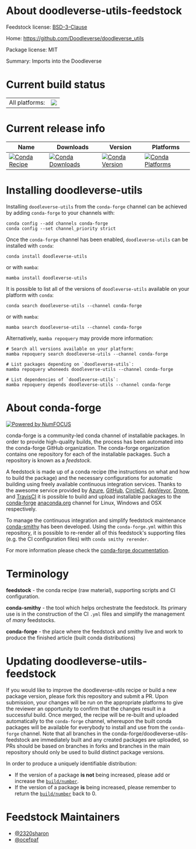 About doodleverse-utils-feedstock
=================================

Feedstock license: [BSD-3-Clause](https://github.com/conda-forge/doodleverse-utils-feedstock/blob/main/LICENSE.txt)

Home: https://github.com/Doodleverse/doodleverse_utils

Package license: MIT

Summary: Imports into the Doodleverse

Current build status
====================


<table><tr><td>All platforms:</td>
    <td>
      <a href="https://dev.azure.com/conda-forge/feedstock-builds/_build/latest?definitionId=20138&branchName=main">
        <img src="https://dev.azure.com/conda-forge/feedstock-builds/_apis/build/status/doodleverse-utils-feedstock?branchName=main">
      </a>
    </td>
  </tr>
</table>

Current release info
====================

| Name | Downloads | Version | Platforms |
| --- | --- | --- | --- |
| [![Conda Recipe](https://img.shields.io/badge/recipe-doodleverse--utils-green.svg)](https://anaconda.org/conda-forge/doodleverse-utils) | [![Conda Downloads](https://img.shields.io/conda/dn/conda-forge/doodleverse-utils.svg)](https://anaconda.org/conda-forge/doodleverse-utils) | [![Conda Version](https://img.shields.io/conda/vn/conda-forge/doodleverse-utils.svg)](https://anaconda.org/conda-forge/doodleverse-utils) | [![Conda Platforms](https://img.shields.io/conda/pn/conda-forge/doodleverse-utils.svg)](https://anaconda.org/conda-forge/doodleverse-utils) |

Installing doodleverse-utils
============================

Installing `doodleverse-utils` from the `conda-forge` channel can be achieved by adding `conda-forge` to your channels with:

```
conda config --add channels conda-forge
conda config --set channel_priority strict
```

Once the `conda-forge` channel has been enabled, `doodleverse-utils` can be installed with `conda`:

```
conda install doodleverse-utils
```

or with `mamba`:

```
mamba install doodleverse-utils
```

It is possible to list all of the versions of `doodleverse-utils` available on your platform with `conda`:

```
conda search doodleverse-utils --channel conda-forge
```

or with `mamba`:

```
mamba search doodleverse-utils --channel conda-forge
```

Alternatively, `mamba repoquery` may provide more information:

```
# Search all versions available on your platform:
mamba repoquery search doodleverse-utils --channel conda-forge

# List packages depending on `doodleverse-utils`:
mamba repoquery whoneeds doodleverse-utils --channel conda-forge

# List dependencies of `doodleverse-utils`:
mamba repoquery depends doodleverse-utils --channel conda-forge
```


About conda-forge
=================

[![Powered by
NumFOCUS](https://img.shields.io/badge/powered%20by-NumFOCUS-orange.svg?style=flat&colorA=E1523D&colorB=007D8A)](https://numfocus.org)

conda-forge is a community-led conda channel of installable packages.
In order to provide high-quality builds, the process has been automated into the
conda-forge GitHub organization. The conda-forge organization contains one repository
for each of the installable packages. Such a repository is known as a *feedstock*.

A feedstock is made up of a conda recipe (the instructions on what and how to build
the package) and the necessary configurations for automatic building using freely
available continuous integration services. Thanks to the awesome service provided by
[Azure](https://azure.microsoft.com/en-us/services/devops/), [GitHub](https://github.com/),
[CircleCI](https://circleci.com/), [AppVeyor](https://www.appveyor.com/),
[Drone](https://cloud.drone.io/welcome), and [TravisCI](https://travis-ci.com/)
it is possible to build and upload installable packages to the
[conda-forge](https://anaconda.org/conda-forge) [anaconda.org](https://anaconda.org/)
channel for Linux, Windows and OSX respectively.

To manage the continuous integration and simplify feedstock maintenance
[conda-smithy](https://github.com/conda-forge/conda-smithy) has been developed.
Using the ``conda-forge.yml`` within this repository, it is possible to re-render all of
this feedstock's supporting files (e.g. the CI configuration files) with ``conda smithy rerender``.

For more information please check the [conda-forge documentation](https://conda-forge.org/docs/).

Terminology
===========

**feedstock** - the conda recipe (raw material), supporting scripts and CI configuration.

**conda-smithy** - the tool which helps orchestrate the feedstock.
                   Its primary use is in the construction of the CI ``.yml`` files
                   and simplify the management of *many* feedstocks.

**conda-forge** - the place where the feedstock and smithy live and work to
                  produce the finished article (built conda distributions)


Updating doodleverse-utils-feedstock
====================================

If you would like to improve the doodleverse-utils recipe or build a new
package version, please fork this repository and submit a PR. Upon submission,
your changes will be run on the appropriate platforms to give the reviewer an
opportunity to confirm that the changes result in a successful build. Once
merged, the recipe will be re-built and uploaded automatically to the
`conda-forge` channel, whereupon the built conda packages will be available for
everybody to install and use from the `conda-forge` channel.
Note that all branches in the conda-forge/doodleverse-utils-feedstock are
immediately built and any created packages are uploaded, so PRs should be based
on branches in forks and branches in the main repository should only be used to
build distinct package versions.

In order to produce a uniquely identifiable distribution:
 * If the version of a package **is not** being increased, please add or increase
   the [``build/number``](https://docs.conda.io/projects/conda-build/en/latest/resources/define-metadata.html#build-number-and-string).
 * If the version of a package **is** being increased, please remember to return
   the [``build/number``](https://docs.conda.io/projects/conda-build/en/latest/resources/define-metadata.html#build-number-and-string)
   back to 0.

Feedstock Maintainers
=====================

* [@2320sharon](https://github.com/2320sharon/)
* [@ocefpaf](https://github.com/ocefpaf/)

